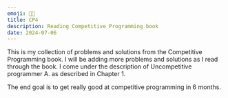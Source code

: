 ```yaml
---
emoji: 🏃🏻
title: CP4
description: Reading Competitive Programming book 
date: 2024-07-06
---
```


This is my collection of problems and solutions from the Competitive Programming book. I will be adding more problems and solutions as I read through the book.
I come under the description of Uncompetitive programmer A. as described in Chapter 1.

The end goal is to get really good at competitive programming in 6 months.
